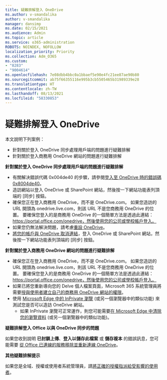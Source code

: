 ```yaml
---
title: 疑難排解登入 OneDrive
ms.author: v-smandalika
author: v-smandalika
manager: dansimp
ms.date: 02/15/2021
ms.audience: Admin
ms.topic: article
ms.service: o365-administration
ROBOTS: NOINDEX, NOFOLLOW
localization_priority: Priority
ms.collection: Adm_O365
ms.custom:
- "8283"
- "9004614"
ms.openlocfilehash: 7e08dbb4bbc0a1bbaef5e90e4fc21ee87ae90b80
ms.sourcegitcommit: ab75f66355116e995b3cb5505465b31989339e28
ms.translationtype: HT
ms.contentlocale: zh-TW
ms.lasthandoff: 08/13/2021
ms.locfileid: "58330853"
---
```

# <a name="troubleshoot-signing-in-to-onedrive"></a>疑難排解登入 OneDrive

本文說明下列案例：

- 針對關於登入 OneDrive 同步處理用戶端的問題進行疑難排解
- 針對關於登入商務用 OneDrive 網站的問題進行疑難排解

**針對關於登入 OneDrive 同步處理用戶端的問題進行疑難排解**

- 有關解决錯誤代碼 0x004de40 的步驟，請參閱[登入至 OneDrive 時的錯誤碼 0x8004de40](https://docs.microsoft.com/sharepoint/troubleshoot/administration/error-0x8004de40-in-onedrive)。
- 造訪網站以登入 OneDrive 或 SharePoint 網站，然後按一下網站功能表列頂端的 [同步] 按鈕。
- 確保您正在登入商務用 OneDrive，而不是 OneDrive.com。 如果您造訪的 URL 開頭為 onedrive.live.com，則該 URL 不是您商務用 OneDrive 的位置。 要確保您登入的是商務用 OneDrive 的一個簡單方法是透過此連結：https://portal.office.com/onedrive，然後使用您的公司或學校帳戶登入。
- 如果您仍無法解決問題，請考慮[重設 OneDrive](https://support.microsoft.com/office/reset-onedrive-34701e00-bf7b-42db-b960-84905399050c)。
- [將您的帳戶與 OneDrive 取消連結](https://support.microsoft.com/office/how-to-remove-an-account-in-onedrive-72699268-9e64-45bd-b723-9a19f4512fd1)，登入 OneDrive 或 SharePoint 網站，然後按一下網站功能表列頂端的 [同步] 按鈕。

**針對關於登入商務用 OneDrive 網站的問題進行疑難排解**

- 確保您正在登入商務用 OneDrive，而不是 OneDrive.com。 如果您造訪的 URL 開頭為 onedrive.live.com，則該 URL 不是您商務用 OneDrive 的位置。 要確保您登入的是商務用 OneDrive 的一個簡單方法是透過此連結：https://portal.office.com/onedrive，然後使用您的公司或學校帳戶登入。
- 如果已將您重新導向您的 Delve 個人檔案頁面，Microsoft 365 系統管理員將需要[授與使用者建立自己的商務用 OneDrive 網站的權限](https://support.microsoft.com/office/you-re-redirected-to-your-delve-profile-page-after-you-click-onedrive-on-the-microsoft-365-app-launcher-2af26640-9ddf-46c3-8912-6af30efcc7b0)。
- 使用 [Microsoft Edge 中的 InPrivate 瀏覽](https://support.microsoft.com/microsoft-edge/browse-inprivate-in-microsoft-edge-e6f47704-340c-7d4f-b00d-d0cf35aa1fcc) (或另一個瀏覽器中的類似功能) 來測試您是否可以造訪 OneDrive 網站。
    - 如果 InPrivate 瀏覽可正常運作，則您可能需要[在 Microsoft Edge 中清除您的瀏覽資料](https://support.microsoft.com/microsoft-edge/view-and-delete-browser-history-in-microsoft-edge-00cf7943-a9e1-975a-a33d-ac10ce454ca4) (或另一個瀏覽器中的類似功能)。

**疑難排解登入 Office 以與 OneDrive 同步的問題**

如果您收到說明 **已封鎖上傳**、**登入以儲存此檔案** 或 **儲存複本** 的錯誤訊息，您可能需要 [從 Office 已連線的服務移除並重新連線 OneDrive](https://support.microsoft.com/office/how-to-resolve-upload-blocked-sign-into-save-this-file-or-save-a-copy-error-messages-32c7340c-f5fb-4ca0-a829-65d8120f81f8)。

**其他疑難排解提示**

如果您是全域、授權或使用者系統管理員，請[將正確的授權指派給受影響的使用者](https://docs.microsoft.com/microsoft-365/admin/manage/assign-licenses-to-users)。

